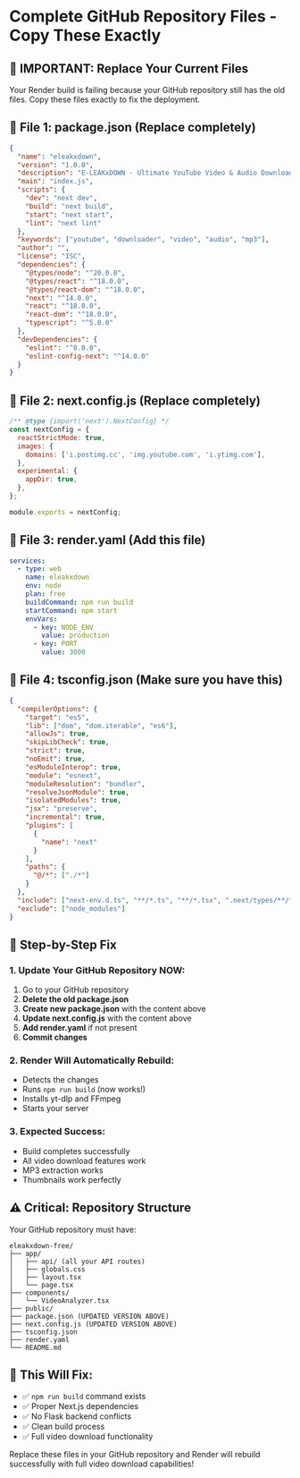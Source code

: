 # Complete GitHub Repository Files - Copy These Exactly

## 🚨 IMPORTANT: Replace Your Current Files

Your Render build is failing because your GitHub repository still has the old files. Copy these files exactly to fix the deployment.

## 📁 File 1: package.json (Replace completely)

```json
{
  "name": "eleakxdown",
  "version": "1.0.0",
  "description": "E-LEAKxDOWN - Ultimate YouTube Video & Audio Downloader",
  "main": "index.js",
  "scripts": {
    "dev": "next dev",
    "build": "next build",
    "start": "next start",
    "lint": "next lint"
  },
  "keywords": ["youtube", "downloader", "video", "audio", "mp3"],
  "author": "",
  "license": "ISC",
  "dependencies": {
    "@types/node": "^20.0.0",
    "@types/react": "^18.0.0",
    "@types/react-dom": "^18.0.0",
    "next": "^14.0.0",
    "react": "^18.0.0",
    "react-dom": "^18.0.0",
    "typescript": "^5.0.0"
  },
  "devDependencies": {
    "eslint": "^8.0.0",
    "eslint-config-next": "^14.0.0"
  }
}
```

## 📁 File 2: next.config.js (Replace completely)

```javascript
/** @type {import('next').NextConfig} */
const nextConfig = {
  reactStrictMode: true,
  images: {
    domains: ['i.postimg.cc', 'img.youtube.com', 'i.ytimg.com'],
  },
  experimental: {
    appDir: true,
  },
};

module.exports = nextConfig;
```

## 📁 File 3: render.yaml (Add this file)

```yaml
services:
  - type: web
    name: eleakxdown
    env: node
    plan: free
    buildCommand: npm run build
    startCommand: npm start
    envVars:
      - key: NODE_ENV
        value: production
      - key: PORT
        value: 3000
```

## 📁 File 4: tsconfig.json (Make sure you have this)

```json
{
  "compilerOptions": {
    "target": "es5",
    "lib": ["dom", "dom.iterable", "es6"],
    "allowJs": true,
    "skipLibCheck": true,
    "strict": true,
    "noEmit": true,
    "esModuleInterop": true,
    "module": "esnext",
    "moduleResolution": "bundler",
    "resolveJsonModule": true,
    "isolatedModules": true,
    "jsx": "preserve",
    "incremental": true,
    "plugins": [
      {
        "name": "next"
      }
    ],
    "paths": {
      "@/*": ["./*"]
    }
  },
  "include": ["next-env.d.ts", "**/*.ts", "**/*.tsx", ".next/types/**/*.ts"],
  "exclude": ["node_modules"]
}
```

## 🚀 Step-by-Step Fix

### 1. Update Your GitHub Repository NOW:
1. Go to your GitHub repository
2. **Delete the old package.json**
3. **Create new package.json** with the content above
4. **Update next.config.js** with the content above
5. **Add render.yaml** if not present
6. **Commit changes**

### 2. Render Will Automatically Rebuild:
- Detects the changes
- Runs `npm run build` (now works!)
- Installs yt-dlp and FFmpeg
- Starts your server

### 3. Expected Success:
- Build completes successfully
- All video download features work
- MP3 extraction works
- Thumbnails work perfectly

## ⚠️ Critical: Repository Structure

Your GitHub repository must have:
```
eleakxdown-free/
├── app/
│   ├── api/ (all your API routes)
│   ├── globals.css
│   ├── layout.tsx
│   └── page.tsx
├── components/
│   └── VideoAnalyzer.tsx
├── public/
├── package.json (UPDATED VERSION ABOVE)
├── next.config.js (UPDATED VERSION ABOVE)
├── tsconfig.json
├── render.yaml
└── README.md
```

## 🎯 This Will Fix:
- ✅ `npm run build` command exists
- ✅ Proper Next.js dependencies
- ✅ No Flask backend conflicts
- ✅ Clean build process
- ✅ Full video download functionality

Replace these files in your GitHub repository and Render will rebuild successfully with full video download capabilities!
